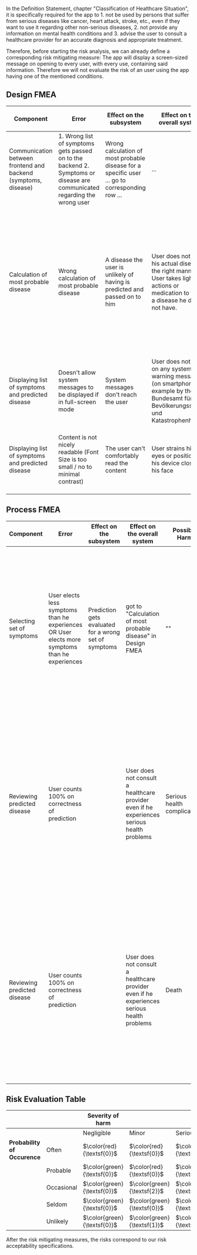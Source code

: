 In the Definition Statement, chapter "Classification of Healthcare Situation",
it is specifically required for the app to 1. not be used by persons that suffer from serious diseases like cancer, heart attack, stroke, etc., 
even if they want to use it regarding other non-serious diseases,
2. not provide any information on mental health conditions and 
3. advise the user to consult a healthcare provider for an accurate diagnosis and appropriate treatment.

Therefore, before starting the risk analysis, we can already define a corresponding risk mitigating measure:
The app will display a screen-sized message on opening to every user, with every use, containing said information.
Therefore we will not evaluate the risk of an user using the app having one of the mentioned conditions.

## Design FMEA

| Component                                                      | Error                                                                                                                       | Effect on the subsystem                                                                        | Effect on the overall system                                                                                                                 | Possible Harm                                                                                                                                                                                            | Severity of harm | Probability of occurence | Mitigating Measure                                                                                                                              | Severity of Harm after mitigation | Probability of occurence after mitigation |
|----------------------------------------------------------------|-----------------------------------------------------------------------------------------------------------------------------|------------------------------------------------------------------------------------------------|----------------------------------------------------------------------------------------------------------------------------------------------|----------------------------------------------------------------------------------------------------------------------------------------------------------------------------------------------------------|------------------|--------------------------|-------------------------------------------------------------------------------------------------------------------------------------------------|-----------------------------------|-------------------------------------------|
| Communication between frontend and backend (symptoms, disease) | 1. Wrong list of symptoms gets  passed on to the backend 2. Symptoms or disease are  communicated regarding the wrong user  | Wrong calculation of most probable disease for a specific user ... go to corresponding row ... | ...                                                                                                                                          | ...                                                                                                                                                                                                      | $\color{green}{\textsf{Minor}}$            | $\color{green}{\textsf{Seldom}}$               | Testing and changing the algorithm accordingly                                                                                                 | $\color{green}{\textsf{Minor}}$ | $\color{green}{\textsf{Unlikely}}$   |
| Calculation of most probable disease                           | Wrong calculation of most probable disease                                                                                  | A disease the user is unlikely  of having is predicted and  passed on to him                   | User does not treat his actual  disease in the right manner. User takes light actions or medication to treat a disease he does not have.     | Healing process for user´s  actual disease stays the same  as without any taken action  or even slows down. User  experiences light side effects of any medication he took for treating another disease. | $\color{red}{\textsf{Minor}}$  | $\color{red}{\textsf{Probable}}$ | improving the computation´s robustness by training the algorithm with more real-life data collected from hospitals or other health institutions | $\color{green}{\textsf{Minor}}$ | $\color{green}{\textsf{Occasional}}$ |
| Displaying list of symptoms and  predicted disease             | Doesn't allow system messages  to be displayed if in full-screen mode                                                       | System messages don't reach the user                                                           | User does not act on any system warning messages (on smartphone  for example by the Bundesamt für Bevölkerungsschutz und  Katastrophenhilfe) | Death of user                                                                                                                                                                                            | $\color{red}{\textsf{Catastrophic}}$ | $\color{red}{\textsf{Seldom}}$ | Disable full-screen  mode for the app completely                                                                                                | $\color{yellow}{\textsf{Catastrophic}}$ | $\color{yellow}{\textsf{Unlikely}}$  |
| Displaying list of symptoms and predicted disease              | Content is not nicely readable (Font Size is too small / no to  minimal contrast)                                            | The user can't comfortably  read the content                                                   | User strains his eyes or positions his device closer to his face                                                                             | User stumbles and consequently insures himself slighty                                                                                                                                                   | $\color{red}{\textsf{Serious}}$ | $\color{red}{\textsf{Occasional}}$ | Ensure that font size is big enough to read comfortably and clear text-background contrast  | $\color{green}{\textsf{Serious}}$ | $\color{green}{\textsf{Unlikely}}$ |

## Process FMEA

| Component                    | Error                                                                                           | Effect on the subsystem                                | Effect on the overall system                                                                | Possible Harm                | Severity of harm    | Probability of occurence | Mitigating Measure                                                                                                                                                                                              | Severity of Harm after mitigation | Probability of occurence after mitigation |
|------------------------------|-------------------------------------------------------------------------------------------------|--------------------------------------------------------|---------------------------------------------------------------------------------------------|------------------------------|---------------------|--------------------------|-----------------------------------------------------------------------------------------------------------------------------------------------------------------------------------------------------------------|-----------------------------------|-------------------------------------------|
| Selecting set of symptoms    | User elects less symptoms than he experiences  OR User elects more symptoms than he experiences | Prediction gets evaluated  for a wrong set of symptoms | got to "Calculation of most probable disease" in  Design FMEA                               | ""                           | $\color{red}{\textsf{Minor}}$               | $\color{red}{\textsf{Often}}$ | Showing screen-filling warning message everytime user opens the app, which states that the prediction can only be trusted if the user  selects exactly his set of symptoms, that user has to accept | $\color{green}{\textsf{Minor}}$  | $\color{green}{\textsf{Occasional}}$ |
| Reviewing predicted  disease | User counts 100% on  correctness of prediction                                                  |                                                        | User does not consult a  healthcare provider even if he experiences serious health problems | Serious health complications | $\color{red}{\textsf{Serious to Critical}}$ | $\color{red}{\textsf{Seldom}}$ | Showing screen-filling warning message everytime user opens the app, which advises the user to always  consult a health professional for  reliable diagnosis, especially if he experiences serious symptoms, that user has to accept | $\color{yellow}{\textsf{Serious to Critical}}$  | $\color{yellow}{\textsf{Unlikely}}$               |
| Reviewing predicted  disease | User counts 100% on  correctness of prediction                                                  |                                                        | User does not consult a healthcare provider even  if he experiences serious health problems | Death                        | $\color{red}{\textsf{Catastrophic}}$| $\color{red}{\textsf{Seldom}}$| Showing screen-filling warning message everytime user opens the app, which advises the user to always consult a health professional for reliable diagnosis, especially if he experiences serious symptoms, that user has to accept| $\color{yellow}{\textsf{Catastrophic}}$ | $\color{yellow}{\textsf{Unlikely}}$     |

## Risk Evaluation Table

|                               |            | **Severity of harm** |       |         |          |              |
|-------------------------------|------------|----------------------|-------|---------|----------|--------------|
|                               |            | Negligible           | Minor | Serious | Critical | Catastrophic |
| **Probability  of Occurence** | Often      | $\color{red}{\textsf{0}}$   | $\color{red}{\textsf{0}}$    | $\color{red}{\textsf{0}}$  | $\color{red}{\textsf{0}}$  | $\color{red}{\textsf{0}}$           |
|                               | Probable   | $\color{green}{\textsf{0}}$  | $\color{red}{\textsf{0}}$ | $\color{red}{\textsf{0}}$    | $\color{red}{\textsf{0}}$   | $\color{red}{\textsf{0}}$           |
|                               | Occasional | $\color{green}{\textsf{0}}$  | $\color{green}{\textsf{2}}$ | $\color{red}{\textsf{0}}$ | $\color{red}{\textsf{0}}$ | $\color{red}{\textsf{0}}$ |
|                               | Seldom     | $\color{green}{\textsf{0}}$  | $\color{green}{\textsf{0}}$ | $\color{green}{\textsf{0}}$ | $\color{red}{\textsf{0}}$ | $\color{red}{\textsf{0}}$ |
|                               | Unlikely   | $\color{green}{\textsf{0}}$  | $\color{green}{\textsf{1}}$ | $\color{green}{\textsf{1}}$ | $\color{yellow}{\textsf{1}}$ | $\color{yellow}{\textsf{2}}$       |


After the risk mitigating measures, the risks correspond to our risk acceptability specifications.
